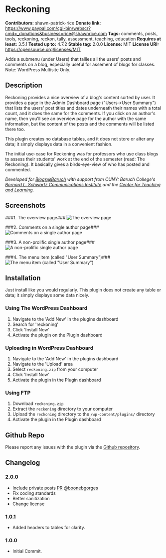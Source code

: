 # Reckoning #
**Contributors:** shawn-patrick-rice
**Donate link:** https://www.paypal.com/cgi-bin/webscr?cmd=_donations&business=rice@shawnrice.com
**Tags:** comments, posts, tools, reckoning, reckon, tally, assessment, teaching, education
**Requires at least:** 3.5.1
**Tested up to:** 4.7.2
**Stable tag:** 2.0.0
**License:** MIT
**License URI:** https://opensource.org/licenses/MIT

Adds a submenu (under Users) that tallies all the users' posts and comments on a blog, especially useful for assement of blogs for classes. Note: WordPress Multisite Only.

## Description ##

Reckoning provides a nice overview of a blog's content sorted by user. It provides a page in the Admin Dashboard page ("Users->User Summary") that lists the users' post titles and dates underneath their names with a total count, and it does the same for the comments. If you click on an author's name, then you'll see an overview page for the author with the same information, but the content of the posts and the comments will be listed there too.

This plugin creates no database tables, and it does not store or alter any data; it simply displays data in a convenient fashion.

The initial use-case for Reckoning was for professors who use class blogs to assess their students' work at the end of the semester (read: The Reckoning). It basically gives a birds-eye-view of who has posted and commented.

_Developed for [Blogs@Baruch](http://blsciblogs.baruch.cuny.edu/) with support from CUNY: Baruch College's [Bernard L. Schwartz Communications Institute](http://blsci.baruch.cuny.edu) and the [Center for Teaching and Learning](http://ctl.baruch.cuny.edu)._

## Screenshots ##

###1. The overview page###
![The overview page](https://raw.githubusercontent.com/shawnrice/reckoning/master/assets/screenshot-1.png)

###2. Comments on a single author page###
![Comments on a single author page](https://raw.githubusercontent.com/shawnrice/reckoning/master/assets/screenshot-2.png)

###3. A non-prolific single author page###
![A non-prolific single author page](https://raw.githubusercontent.com/shawnrice/reckoning/master/assets/screenshot-3.png)

###4. The menu item (called "User Summary")###
![The menu item (called "User Summary")](https://raw.githubusercontent.com/shawnrice/reckoning/master/assets/screenshot-4.png)


## Installation ##

Just install like you would regularly. This plugin does not create any table or data; it simply displays some data nicely.

### Using The WordPress Dashboard ###

1. Navigate to the 'Add New' in the plugins dashboard
2. Search for 'reckoning'
3. Click 'Install Now'
4. Activate the plugin on the Plugin dashboard

### Uploading in WordPress Dashboard ###

1. Navigate to the 'Add New' in the plugins dashboard
2. Navigate to the 'Upload' area
3. Select `reckoning.zip` from your computer
4. Click 'Install Now'
5. Activate the plugin in the Plugin dashboard

### Using FTP ###

1. Download `reckoning.zip`
2. Extract the `reckoning` directory to your computer
3. Upload the `reckoning` directory to the `/wp-content/plugins/` directory
4. Activate the plugin in the Plugin dashboard

## Github Repo ##

Please report any issues with the plugin via the [Github repository](https://github.com/shawnrice/wp-reckoning).

## Changelog ##

### 2.0.0 ###
* Include private posts [PR](https://github.com/shawnrice/reckoning/pull/2) [@boonebgorges](https://github.com/boonebgorges)
* Fix coding standards
* Better sanitization
* Change license

### 1.0.1 ###
* Added headers to tables for clarity.

### 1.0.0 ###
* Initial Commit.
